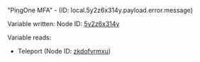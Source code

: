 "PingOne MFA" - (ID: local.5y2z6x314y.payload.error.message)

Variable written:
Node ID: [5y2z6x314y](../nodes/5y2z6x314y.md)

Variable reads:
* Teleport (Node ID: [zkdofvrmxu](../nodes/zkdofvrmxu.md))
